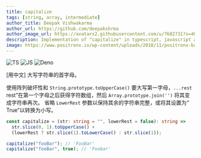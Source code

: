 ```yaml
---
title: capitalize
tags: [string, array, intermediate]
author_title: Deepak Vishwakarma
author_url: https://github.com/deepakshrma
author_image_url: https://avatars2.githubusercontent.com/u/7682731?s=400
description: Implementation of "capitalize" in typescript, javascript and deno.
image: https://www.positronx.io/wp-content/uploads/2018/11/positronx-banner-1152-1.jpg
---
```


![TS](https://img.shields.io/badge/supports-typescript-blue.svg?style=flat-square)
![JS](https://img.shields.io/badge/supports-javascript-yellow.svg?style=flat-square)
![Deno](https://img.shields.io/badge/supports-deno-green.svg?style=flat-square)

[用中文] 大写字符串的首字母。

使用阵列破坏性和 `String.prototype.toUpperCase()` 要大写第一字母，`...rest` rest”在第一个字母之后获得字符数组，然后 `Array.prototype.join('')` 将其变成字符串再次。
省略 `LowerRest` 参数以保持其余的字符串完整，或将其设置为“ True”以转换为小写。

```ts title="typescript"
const capitalize = (str: string = "", lowerRest = false): string =>
  str.slice(0, 1).toUpperCase() +
  (lowerRest ? str.slice(1).toLowerCase() : str.slice(1));
```

```ts title="typescript"
capitalize("fooBar"); // 'FooBar'
capitalize("fooBar", true); // 'Foobar'
```
